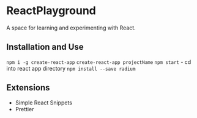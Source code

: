 # ReactPlayground
A space for learning and experimenting with React.

## Installation and Use
`npm i -g create-react-app`
`create-react-app projectName`
`npm start` - cd into react app directory
`npm install --save radium`
## Extensions 
- Simple React Snippets
- Prettier